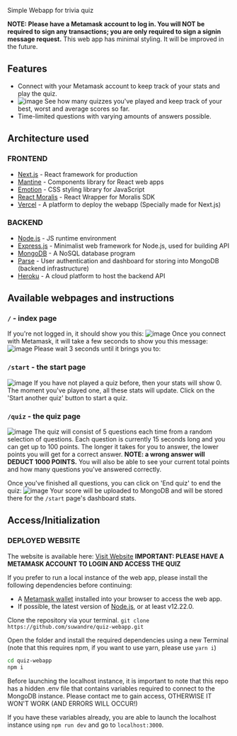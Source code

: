 Simple Webapp for trivia quiz

**NOTE: Please have a Metamask account to log in. You will NOT be required to sign any transactions; you are only required to sign a signin message request.**
This web app has minimal styling. It will be improved in the future.

## Features
- Connect with your Metamask account to keep track of your stats and play the quiz.
- ![image](https://user-images.githubusercontent.com/60882255/234656112-488f147c-7d5e-4630-a7f1-7c61dc45990b.png) See how many quizzes you've played and keep track of your best, worst and average scores so far.
- Time-limited questions with varying amounts of answers possible.


## Architecture used
### FRONTEND
- [Next.js](https://nextjs.org) - React framework for production
- [Mantine](https://mantine.dev) - Components library for React web apps
- [Emotion](https://emotion.sh/docs/introduction) - CSS styling library for JavaScript
- [React Moralis](https://www.npmjs.com/package/react-moralis) - React Wrapper for Moralis SDK
- [Vercel](https://vercel.com) - A platform to deploy the webapp (Specially made for Next.js)
### BACKEND
- [Node.js](https://nodejs.org/en/) - JS runtime environment
- [Express.js](https://expressjs.com) - Minimalist web framework for Node.js, used for building API
- [MongoDB](https://www.mongodb.com) - A NoSQL database program
- [Parse](https://parseplatform.org) - User authentication and dashboard for storing into MongoDB (backend infrastructure)
- [Heroku](https://www.heroku.com) - A cloud platform to host the backend API

## Available webpages and instructions
### `/` - index page 
If you're not logged in, it should show you this: ![image](https://user-images.githubusercontent.com/60882255/234662203-62b92fc9-6df9-41c1-93bc-d2b8e2555471.png)
Once you connect with Metamask, it will take a few seconds to show you this message:
![image](https://user-images.githubusercontent.com/60882255/234662025-f04829bf-7d33-4080-a770-0f9c499c3ac3.png)
Please wait 3 seconds until it brings you to:
### `/start` - the start page
![image](https://user-images.githubusercontent.com/60882255/234662953-9481aa86-ea88-48e4-8c7d-241fcefa48d4.png)
If you have not played a quiz before, then your stats will show 0. The moment you've played one, all these stats will update.
Click on the 'Start another quiz' button to start a quiz.
### `/quiz` - the quiz page
![image](https://user-images.githubusercontent.com/60882255/234663218-e081102a-6865-45c8-86f5-d12058bccaad.png)
The quiz will consist of 5 questions each time from a random selection of questions. Each question is currently 15 seconds long and you can get up to 100 points. The longer it takes for you to answer, the lower points you will get for a correct answer. **NOTE: a wrong answer will DEDUCT 1000 POINTS.** You will also be able to see your current total points and how many questions you've answered correctly.

Once you've finished all questions, you can click on 'End quiz' to end the quiz:
![image](https://user-images.githubusercontent.com/60882255/234663454-f3a911b4-f4f1-400c-a8c7-dd34c2ad60f1.png)
Your score will be uploaded to MongoDB and will be stored there for the `/start` page's dashboard stats.

## Access/Initialization
### DEPLOYED WEBSITE
The website is available here: [Visit Website](https://quiz-webapp-khaki.vercel.app) **IMPORTANT: PLEASE HAVE A METAMASK ACCOUNT TO LOGIN AND ACCESS THE QUIZ**

If you prefer to run a local instance of the web app, please install the following dependencies before continuing:
- A [Metamask wallet](https://metamask.io) installed into your browser to access the web app.
- If possible, the latest version of [Node.js](https://nodejs.org/en/), or at least v12.22.0.

Clone the repository via your terminal.
`git clone https://github.com/suwandre/quiz-webapp.git`

Open the folder and install the required dependencies using a new Terminal (note that this requires npm, if you want to use yarn, please use `yarn i`)
```sh
cd quiz-webapp
npm i
```

Before launching the localhost instance, it is important to note that this repo has a hidden .env file that contains variables required to connect to the MongoDB instance. Please contact me to gain access, OTHERWISE IT WON'T WORK (AND ERRORS WILL OCCUR!)

If you have these variables already, you are able to launch the localhost instance using `npm run dev` and go to `localhost:3000`.




